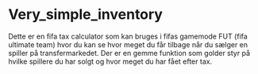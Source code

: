 # Very_simple_inventory
Dette er en fifa tax calculator som kan bruges i fifas gamemode FUT (fifa ultimate team) hvor du kan se hvor meget du får tilbage når du sælger en spiller på transfermarkedet.
Der er en gemme funktion som golder styr på hvilke spillere du har solgt og hvor meget du har fået efter tax.
